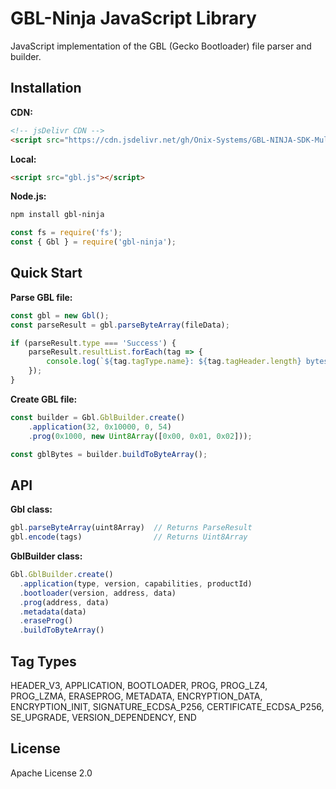 # GBL-Ninja JavaScript Library

JavaScript implementation of the GBL (Gecko Bootloader) file parser and builder.

## Installation

**CDN:**
```html
<!-- jsDelivr CDN -->
<script src="https://cdn.jsdelivr.net/gh/Onix-Systems/GBL-NINJA-SDK-Multiplatform@main/javascript-library/gbl.js"></script>
```

**Local:**
```html
<script src="gbl.js"></script>
```

**Node.js:**
```bash
npm install gbl-ninja
```

```javascript
const fs = require('fs');
const { Gbl } = require('gbl-ninja');
```

## Quick Start

**Parse GBL file:**
```javascript
const gbl = new Gbl();
const parseResult = gbl.parseByteArray(fileData);

if (parseResult.type === 'Success') {
    parseResult.resultList.forEach(tag => {
        console.log(`${tag.tagType.name}: ${tag.tagHeader.length} bytes`);
    });
}
```

**Create GBL file:**
```javascript
const builder = Gbl.GblBuilder.create()
    .application(32, 0x10000, 0, 54)
    .prog(0x1000, new Uint8Array([0x00, 0x01, 0x02]));

const gblBytes = builder.buildToByteArray();
```

## API

**Gbl class:**
```javascript
gbl.parseByteArray(uint8Array)  // Returns ParseResult
gbl.encode(tags)                // Returns Uint8Array
```

**GblBuilder class:**
```javascript
Gbl.GblBuilder.create()
  .application(type, version, capabilities, productId)
  .bootloader(version, address, data)
  .prog(address, data)
  .metadata(data)
  .eraseProg()
  .buildToByteArray()
```

## Tag Types

HEADER_V3, APPLICATION, BOOTLOADER, PROG, PROG_LZ4, PROG_LZMA, ERASEPROG, METADATA, ENCRYPTION_DATA, ENCRYPTION_INIT, SIGNATURE_ECDSA_P256, CERTIFICATE_ECDSA_P256, SE_UPGRADE, VERSION_DEPENDENCY, END

## License

Apache License 2.0
